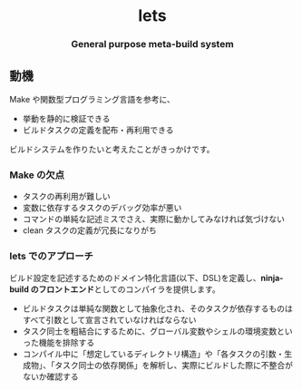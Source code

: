 <h1 align="center">lets</h1>

<h3 align="center">General purpose meta-build system</h3>

## 動機

Make や関数型プログラミング言語を参考に、

- 挙動を静的に検証できる
- ビルドタスクの定義を配布・再利用できる

ビルドシステムを作りたいと考えたことがきっかけです。

### Make の欠点

- タスクの再利用が難しい
- 変数に依存するタスクのデバッグ効率が悪い
- コマンドの単純な記述ミスでさえ、実際に動かしてみなければ気づけない
- clean タスクの定義が冗長になりがち

### lets でのアプローチ

ビルド設定を記述するためのドメイン特化言語(以下、DSL)を定義し、**ninja-build のフロントエンド**としてのコンパイラを提供します。

- ビルドタスクは単純な関数として抽象化され、そのタスクが依存するものはすべて引数として宣言されていなければならない
- タスク同士を粗結合にするために、グローバル変数やシェルの環境変数といった機能を排除する
- コンパイル中に「想定しているディレクトリ構造」や「各タスクの引数・生成物」、「タスク同士の依存関係」を解析し、実際にビルドした際に不整合がないか確認する

